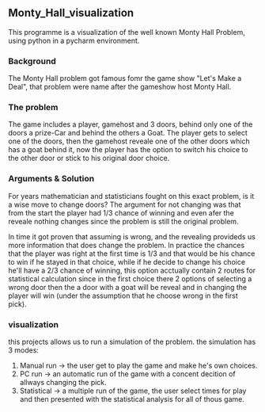 ## Monty_Hall_visualization

This programme is a visualization of the well known Monty Hall Problem, using python in a pycharm environment.

### Background
The Monty Hall problem got famous fomr the game show "Let's Make a Deal", that problem were name after the gameshow host Monty Hall.

### The problem
The game includes a player, gamehost and 3 doors, behind only one of the doors a prize-Car and behind the others a Goat.
The player gets to select one of the doors, then the gamehost reveale  one of the other doors which has a goat behind it, now the player has the option to switch his choice to the other door or stick to his original door choice.

### Arguments & Solution
For years mathematician and statisticians fought on this exact problem, is it a wise move to change doors?
The argument for not changing was that from the start the player had 1/3 chance of winning and even afer the reveale nothing changes since the problem is still the original problem.

In time it got proven that assuming is wrong, and the revealing provideds us more information that does change the problem.
In practice the chances that the player was right at the first time is 1/3 and that would be his chance to win if he stayed in that choice, while if he decide to change his choice he'll have a 2/3 chance of winning, this option acctually contain 2 routes for statistical calculation since in the first choice there 2 options of selecting a wrong door then the a door with a goat will be reveal and in changing the player will win (under the assumption that he choose wrong in the first pick). 


### visualization
 this projects allows us to run a simulation of the problem.
 the simulation has 3 modes:
 1. Manual run -> the user get to play the game and make he's own choices.
 2. PC run -> an automatic run of the game with a concent decition of allways changing the pick.
 3. Statistical -> a multiple run of the game, the user select times for play and then presented with the statistical analysis for all of thous game.
 
